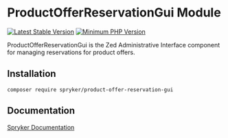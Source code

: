 # ProductOfferReservationGui Module
[![Latest Stable Version](https://poser.pugx.org/spryker/product-offer-reservation-gui/v/stable.svg)](https://packagist.org/packages/spryker/product-offer-reservation-gui)
[![Minimum PHP Version](https://img.shields.io/badge/php-%3E%3D%207.3-8892BF.svg)](https://php.net/)

ProductOfferReservationGui is the Zed Administrative Interface component for managing reservations for product offers.

## Installation

```
composer require spryker/product-offer-reservation-gui
```

## Documentation

[Spryker Documentation](https://academy.spryker.com/developing_with_spryker/module_guide/modules.html)
